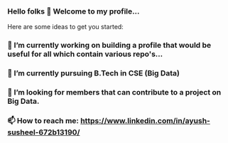 ### Hello folks 👋 Welcome to my profile...

<!--
**Ayushsusheel/Ayushsusheel** is a ✨ _special_ ✨ repository because its `README.md` (this file) appears on your GitHub profile. -->

Here are some ideas to get you started:

### 🔭 I’m currently working on building a profile that would be useful for all which contain various repo's...
### 🌱 I’m currently pursuing B.Tech in CSE (Big Data)

### 🤔 I’m looking for members that can contribute to a project on Big Data. 
### 📫 How to reach me: https://www.linkedin.com/in/ayush-susheel-672b13190/



